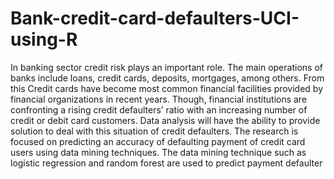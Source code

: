 # Bank-credit-card-defaulters-UCI-using-R
In banking sector credit risk plays an important role. The main operations of banks include loans, credit cards, deposits, mortgages, among others. From this Credit cards have become most common financial facilities provided by financial organizations in recent years. Though, financial institutions are confronting a rising credit defaulters’ ratio with an increasing number of credit or debit card customers. Data analysis will have the ability to provide solution to deal with this situation of credit defaulters. The research is focused on predicting an accuracy of defaulting payment of credit card users using data mining techniques. The data mining technique such as logistic regression and random forest are used to predict payment defaulter

